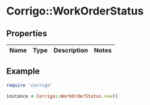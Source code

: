 # Corrigo::WorkOrderStatus

## Properties

| Name | Type | Description | Notes |
| ---- | ---- | ----------- | ----- |

## Example

```ruby
require 'corrigo'

instance = Corrigo::WorkOrderStatus.new()
```

